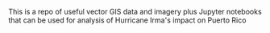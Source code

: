 
This is a repo of useful vector GIS data and imagery plus Jupyter notebooks that can be used for analysis of Hurricane Irma's impact on Puerto Rico
